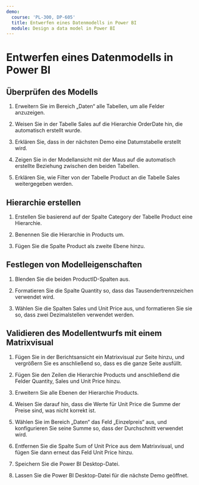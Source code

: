 ```yaml
---
demo:
  course: 'PL-300, DP-605'
  title: Entwerfen eines Datenmodells in Power BI
  module: Design a data model in Power BI
---
```

# Entwerfen eines Datenmodells in Power BI

## Überprüfen des Modells

1. Erweitern Sie im Bereich „Daten“ alle Tabellen, um alle Felder anzuzeigen.

1. Weisen Sie in der Tabelle Sales auf die Hierarchie OrderDate hin, die automatisch erstellt wurde.

1. Erklären Sie, dass in der nächsten Demo eine Datumstabelle erstellt wird.

1. Zeigen Sie in der Modellansicht mit der Maus auf die automatisch erstellte Beziehung zwischen den beiden Tabellen.

1. Erklären Sie, wie Filter von der Tabelle Product an die Tabelle Sales weitergegeben werden.

## Hierarchie erstellen

1. Erstellen Sie basierend auf der Spalte Category der Tabelle Product eine Hierarchie.

1. Benennen Sie die Hierarchie in Products um.

1. Fügen Sie die Spalte Product als zweite Ebene hinzu.

## Festlegen von Modelleigenschaften

1. Blenden Sie die beiden ProductID-Spalten aus.

1. Formatieren Sie die Spalte Quantity so, dass das Tausendertrennzeichen verwendet wird.

1. Wählen Sie die Spalten Sales und Unit Price aus, und formatieren Sie sie so, dass zwei Dezimalstellen verwendet werden.

## Validieren des Modellentwurfs mit einem Matrixvisual

1. Fügen Sie in der Berichtsansicht ein Matrixvisual zur Seite hinzu, und vergrößern Sie es anschließend so, dass es die ganze Seite ausfüllt.

1. Fügen Sie den Zeilen die Hierarchie Products und anschließend die Felder Quantity, Sales und Unit Price hinzu.

1. Erweitern Sie alle Ebenen der Hierarchie Products.

1. Weisen Sie darauf hin, dass die Werte für Unit Price die Summe der Preise sind, was nicht korrekt ist.

1. Wählen Sie im Bereich „Daten“ das Feld „Einzelpreis“ aus, und konfigurieren Sie seine Summe so, dass der Durchschnitt verwendet wird.

1. Entfernen Sie die Spalte Sum of Unit Price aus dem Matrixvisual, und fügen Sie dann erneut das Feld Unit Price hinzu.

1. Speichern Sie die Power BI Desktop-Datei.

1. Lassen Sie die Power BI Desktop-Datei für die nächste Demo geöffnet.

